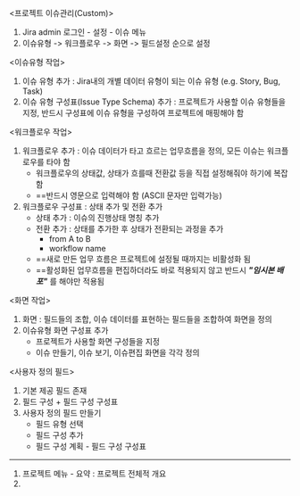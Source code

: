 <프로젝트 이슈관리(Custom)>
1. Jira admin 로그인 - 설정 - 이슈 메뉴
2. 이슈유형 -> 워크플로우 -> 화면 -> 필드설정 순으로 설정

<이슈유형 작업>
1. 이슈 유형 추가 : Jira내의 개별 데이터 유형이 되는 이슈 유형 (e.g. Story, Bug, Task)
2. 이슈 유형 구성표(Issue Type Schema) 추가 : 프로젝트가 사용할 이슈 유형들을 지정, 반드시 구성표에 이슈 유형을 구성하여 프로젝트에 매핑해야 함

<워크플로우 작업>
1. 워크플로우 추가 : 이슈 데이터가 타고 흐르는 업무흐름을 정의, 모든 이슈는 워크플로우를 타야 함
	- 워크플로우의 상태값, 상태가 흐를때 전환값 등을 직접 설정해줘야 하기에 복잡함
	- ==반드시 영문으로 입력해야 함 (ASCII 문자만 입력가능)
2. 워크플로우 구성표 : 상태 추가 및 전환 추가
	- 상태 추가 : 이슈의 진행상태 명칭 추가
	- 전환 추가 : 상태를 추가한 후 상태가 전환되는 과정을 추가
		- from A to B
		- workflow name
	- ==새로 만든 업무 흐름은 프로젝트에 설정될 때까지는 비활성화 됨
	- ==활성화된 업무흐름을 편집하더라도 바로 적용되지 않고 반드시 ***"임시본 배포"*** 를 해야만 적용됨

<화면 작업>
1. 화면 : 필드들의 조합, 이슈 데이터를 표현하는 필드들을 조합하여 화면을 정의
2. 이슈유형 화면 구성표 추가
	- 프로젝트가 사용할 화면 구성들을 지정
	- 이슈 만들기, 이슈 보기, 이슈편집 화면을 각각 정의

<사용자 정의 필드>
1. 기본 제공 필드 존재
2. 필드 구성  + 필드 구성 구성표
3. 사용자 정의 필드 만들기
	- 필드 유형 선택
	- 필드 구성 추가
	- 필드 구성 계획 - 필드 구성 구성표
---
1. 프로젝트 메뉴 - 요약 : 프로젝트 전체적 개요
2.  


